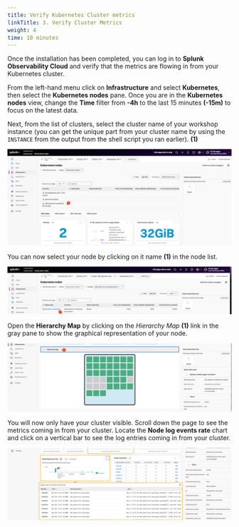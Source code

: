 ```yaml
---
title: Verify Kubernetes Cluster metrics
linkTitle: 3. Verify Cluster Metrics
weight: 4
time: 10 minutes
---
```


Once the installation has been completed, you can log in to **Splunk Observability Cloud** and verify that the metrics are flowing in from your Kubernetes cluster.

From the left-hand menu click on **Infrastructure** and select **Kubernetes**, then select the **Kubernetes nodes** pane. Once you are in the **Kubernetes nodes** view, change the **Time** filter from **-4h** to the last 15 minutes **(-15m)** to focus on the latest data.

Next, from the list of clusters, select the cluster name of your workshop instance (you can get the unique part from your cluster name by using the `INSTANCE` from the output from the shell script you ran earlier). **(1)**

![NavigatorI](../images/navigatorlist.png)

You can now select your node by clicking on it name **(1)** in the node list.

![NavigatorII](../images/nodelist.png)

Open the **Hierarchy Map** by clicking on the *Hierarchy Map*  **(1)** link in the gray pane to show the graphical representation of your node.

![NavigatorII](../images/hierarchymap.png)

You will now only have your cluster visible.
Scroll down the page to see the metrics coming in from your cluster. Locate the **Node log events rate** chart and click on a vertical bar to see the log entries coming in from your cluster.

![logs](../images/k8s-peek-at-logs.png)
